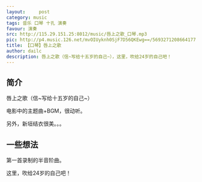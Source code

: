 ```yaml
---
layout:     post
category: music
tags: 音乐 口琴 十孔 演奏
favour: 演奏
src: http://115.29.151.25:8012/music/唇上之歌_口琴.mp3
pic: http://p4.music.126.net/mvOIUyknh0SjF7D56QKEwg==/5693271208664177.jpg?param=280y280
title: 【口琴】唇上之歌
author: dailc
description: 唇上之歌（信~写给十五岁的自己~），这里，吹给24岁的自己吧！
---
```



## 简介
唇上之歌（信~写给十五岁的自己~）

电影中的主题曲+BGM，很动听。

另外，新垣结衣很美。。。

## 一些想法

第一首录制的半音阶曲。

这里，吹给24岁的自己吧！